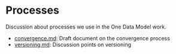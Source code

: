 # Processes
Discussion about processes we use in the One Data Model work.

* [convergence.md](convergence.md): Draft document on the convergence
  process
* [versioning.md](versioning.md): Discussion points on versioning
